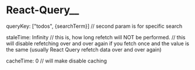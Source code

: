 # React-Query__

queryKey: ["todos", {searchTerm}] // second param is for specific search 

staleTime: Infinity  // this is, how long refetch will NOT be performed. 
          // this will disable refetching over and over again if you fetch once and the value is the same (usually React Query refetch data over and over again) 

cacheTime: 0  // will make disable caching 



